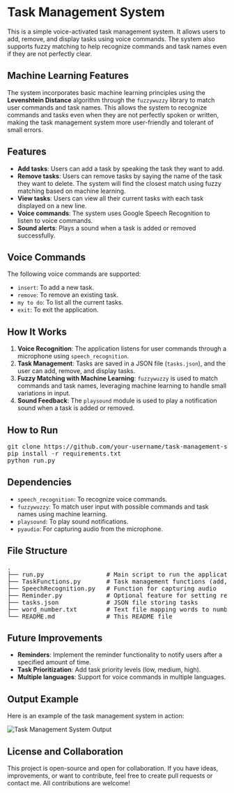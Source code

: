 
</head>
<body>

<h1>Task Management System</h1>

<p>This is a simple voice-activated task management system. It allows users to add, remove, and display tasks using voice commands. The system also supports fuzzy matching to help recognize commands and task names even if they are not perfectly clear.</p>

<h2>Machine Learning Features</h2>
<p>The system incorporates basic machine learning principles using the <strong>Levenshtein Distance</strong> algorithm through the <code>fuzzywuzzy</code> library to match user commands and task names. This allows the system to recognize commands and tasks even when they are not perfectly spoken or written, making the task management system more user-friendly and tolerant of small errors.</p>

<h2>Features</h2>
<ul>
    <li><strong>Add tasks</strong>: Users can add a task by speaking the task they want to add.</li>
    <li><strong>Remove tasks</strong>: Users can remove tasks by saying the name of the task they want to delete. The system will find the closest match using fuzzy matching based on machine learning.</li>
    <li><strong>View tasks</strong>: Users can view all their current tasks with each task displayed on a new line.</li>
    <li><strong>Voice commands</strong>: The system uses Google Speech Recognition to listen to voice commands.</li>
    <li><strong>Sound alerts</strong>: Plays a sound when a task is added or removed successfully.</li>
</ul>

<h2>Voice Commands</h2>
<p>The following voice commands are supported:</p>
<ul>
    <li><code>insert</code>: To add a new task.</li>
    <li><code>remove</code>: To remove an existing task.</li>
    <li><code>my to do</code>: To list all the current tasks.</li>
    <li><code>exit</code>: To exit the application.</li>
</ul>

<h2>How It Works</h2>
<ol>
    <li><strong>Voice Recognition</strong>: The application listens for user commands through a microphone using <code>speech_recognition</code>.</li>
    <li><strong>Task Management</strong>: Tasks are saved in a JSON file (<code>tasks.json</code>), and the user can add, remove, and display tasks.</li>
    <li><strong>Fuzzy Matching with Machine Learning</strong>: <code>fuzzywuzzy</code> is used to match commands and task names, leveraging machine learning to handle small variations in input.</li>
    <li><strong>Sound Feedback</strong>: The <code>playsound</code> module is used to play a notification sound when a task is added or removed.</li>
</ol>

<h2>How to Run</h2>
<pre>
git clone https://github.com/your-username/task-management-system.git
pip install -r requirements.txt
python run.py
</pre>

<h2>Dependencies</h2>
<ul>
    <li><code>speech_recognition</code>: To recognize voice commands.</li>
    <li><code>fuzzywuzzy</code>: To match user input with possible commands and task names using machine learning.</li>
    <li><code>playsound</code>: To play sound notifications.</li>
    <li><code>pyaudio</code>: For capturing audio from the microphone.</li>
</ul>

<h2>File Structure</h2>
<pre>
.
├── run.py                 # Main script to run the application
├── TaskFunctions.py       # Task management functions (add, remove, load, save)
├── SpeechRecognition.py   # Function for capturing audio
├── Reminder.py            # Optional feature for setting reminders (in progress)
├── tasks.json             # JSON file storing tasks
├── word_number.txt        # Text file mapping words to numbers (for task removal)
└── README.md              # This README file
</pre>

<h2>Future Improvements</h2>
<ul>
    <li><strong>Reminders</strong>: Implement the reminder functionality to notify users after a specified amount of time.</li>
    <li><strong>Task Prioritization</strong>: Add task priority levels (low, medium, high).</li>
    <li><strong>Multiple languages</strong>: Support for voice commands in multiple languages.</li>
</ul>

<h2>Output Example</h2>
<p>Here is an example of the task management system in action:</p>
<img src="https://i.ibb.co/yyw325F/Screenshot-2024-09-26-185825.png" alt="Task Management System Output">

<h2>License and Collaboration</h2>
<p>This project is open-source and open for collaboration. If you have ideas, improvements, or want to contribute, feel free to create pull requests or contact me. All contributions are welcome!</p>

</body>
</html>
